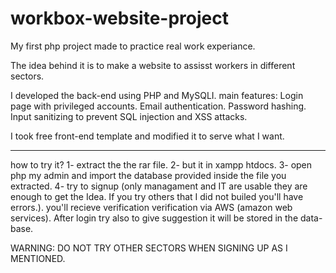 # workbox-website-project
My first php project made to practice real work experiance.

The idea behind it is to make a website to assisst workers in different sectors.

I developed the back-end using PHP and MySQLI.
main features:
    Login page with privileged accounts.
    Email authentication.
    Password hashing.
    Input sanitizing to prevent SQL injection and XSS attacks.

I took free front-end template and modified it to serve what I want.
_____________________________________
how to try it?
1- extract the the rar file.
2- but it in xampp htdocs.
3- open php my admin and import the database provided inside the file you extracted.
4- try to signup (only managament and IT are usable they are enough to get the Idea. If you try others that I did not builed you'll have errors.).
you'll recieve verification verification via AWS (amazon web services).
After login try also to give suggestion it will be stored in the data-base.

WARNING: DO NOT TRY OTHER SECTORS WHEN SIGNING UP AS I MENTIONED. 
